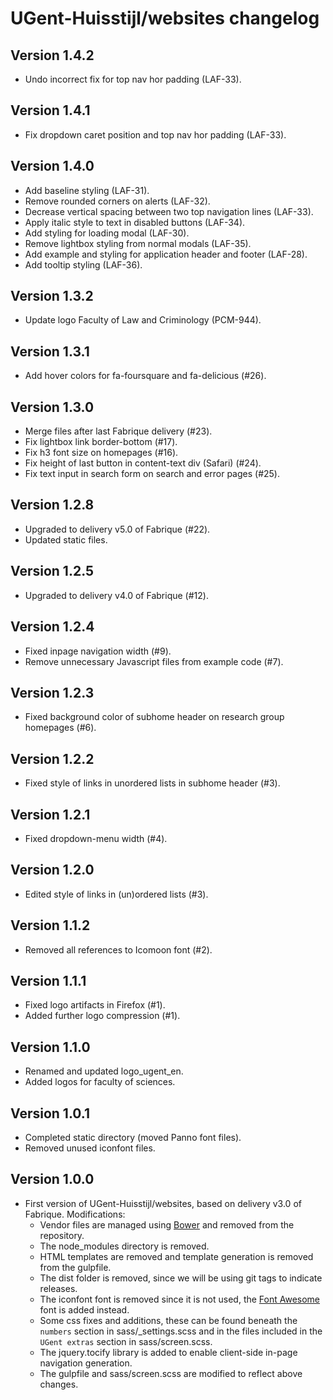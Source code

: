 UGent-Huisstijl/websites changelog
==================================

Version 1.4.2
-------------

- Undo incorrect fix for top nav hor padding (LAF-33).

Version 1.4.1
-------------

- Fix dropdown caret position and top nav hor padding (LAF-33).

Version 1.4.0
-------------

- Add baseline styling (LAF-31).
- Remove rounded corners on alerts (LAF-32).
- Decrease vertical spacing between two top navigation lines (LAF-33).
- Apply italic style to text in disabled buttons (LAF-34).
- Add styling for loading modal (LAF-30).
- Remove lightbox styling from normal modals (LAF-35).
- Add example and styling for application header and footer (LAF-28).
- Add tooltip styling (LAF-36).

Version 1.3.2
-------------

- Update logo Faculty of Law and Criminology (PCM-944).

Version 1.3.1
-------------

- Add hover colors for fa-foursquare and fa-delicious (#26).

Version 1.3.0
-------------

- Merge files after last Fabrique delivery (#23).
- Fix lightbox link border-bottom (#17).
- Fix h3 font size on homepages (#16).
- Fix height of last button in content-text div (Safari) (#24).
- Fix text input in search form on search and error pages (#25).

Version 1.2.8
-------------

- Upgraded to delivery v5.0 of Fabrique (#22).
- Updated static files.

Version 1.2.5
-------------

- Upgraded to delivery v4.0 of Fabrique (#12).

Version 1.2.4
-------------

- Fixed inpage navigation width (#9).
- Remove unnecessary Javascript files from example code (#7).

Version 1.2.3
-------------

- Fixed background color of subhome header on research group homepages (#6).

Version 1.2.2
-------------

- Fixed style of links in unordered lists in subhome header (#3).

Version 1.2.1
-------------

- Fixed dropdown-menu width (#4).

Version 1.2.0
-------------

- Edited style of links in (un)ordered lists (#3).

Version 1.1.2
-------------

- Removed all references to Icomoon font (#2).

Version 1.1.1
-------------

- Fixed logo artifacts in Firefox (#1).
- Added further logo compression (#1).

Version 1.1.0
-------------

- Renamed and updated logo_ugent_en.
- Added logos for faculty of sciences.

Version 1.0.1
-------------

- Completed static directory (moved Panno font files).
- Removed unused iconfont files.

Version 1.0.0
-------------

- First version of UGent-Huisstijl/websites, based on delivery v3.0 of Fabrique. Modifications:
  - Vendor files are managed using [Bower](https://bower.io/) and removed from the repository.
  - The node_modules directory is removed.
  - HTML templates are removed and template generation is removed from the gulpfile.
  - The dist folder is removed, since we will be using git tags to indicate releases.
  - The iconfont font is removed since it is not used, the [Font Awesome](http://fontawesome.io/) font is added instead.
  - Some css fixes and additions, these can be found beneath the `numbers` section in sass/\_settings.scss and in the files included in the `UGent extras` section in sass/screen.scss.
  - The jquery.tocify library is added to enable client-side in-page navigation generation.
  - The gulpfile and sass/screen.scss are modified to reflect above changes.
